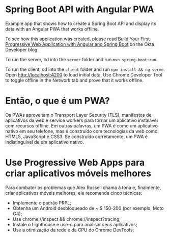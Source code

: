 # Spring Boot API with Angular PWA
 
Example app that shows how to create a Spring Boot API and display its data with an Angular PWA that works offline.

To see how this application was created, please read [Build Your First Progressive Web Application with Angular and Spring Boot](http://developer.okta.com/blog/2017/05/09/progressive-web-applications-with-angular-and-spring-boot) on the Okta Developer blog.

To run the server, cd into the `server` folder and run `mvn spring-boot:run`.

To run the client, cd into the `client` folder and run `npm install && ng serve`. Open <http://localhost:4200> to load initial data. Use Chrome Developer Tool to toggle offline in the Network tab and prove that it works offline.

# Então, o que é um PWA?
Os PWAs aproveitam o Transport Layer Security (TLS), manifestos de aplicativos da web e service workers para tornar um aplicativo instalável com recursos offline. Em outras palavras, um PWA é como um aplicativo nativo em seu telefone, mas é construído com tecnologias da web como HTML5, JavaScript e CSS3. Se construído corretamente, um PWA é indistinguível de um aplicativo nativo.

# Use Progressive Web Apps para criar aplicativos móveis melhores

Para combater os problemas que Alex Russell chama à tona e, finalmente, criar aplicativos móveis melhores, ele recomenda cinco técnicas:

- Implemente o padrão PRPL;
- Obtenha um Android desbloqueado de ~ $ 150-200 (por exemplo, Moto G4);
- Use chrome://inspect && chrome://inspect?tracing;
- Instale o Lighthouse e use-o para analisar seus aplicativos;
- Use a otimização da rede e da CPU do Chrome DevTools;

